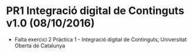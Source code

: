 # PR1 Integració digital de Continguts v1.0 (08/10/2016) 
- Falta exercici 2
Pràctica 1 - Integració digital de Continguts, Universitat Oberta de Catalunya
